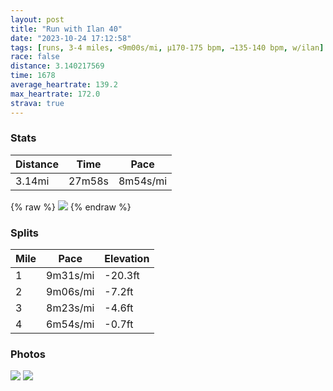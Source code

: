 ```yaml
---
layout: post
title: "Run with Ilan 40"
date: "2023-10-24 17:12:58"
tags: [runs, 3-4 miles, <9m00s/mi, μ170-175 bpm, →135-140 bpm, w/ilan]
race: false
distance: 3.140217569
time: 1678
average_heartrate: 139.2
max_heartrate: 172.0
strava: true
---
```


### Stats

| Distance | Time | Pace |
|----------|------|------|
|3.14mi|27m58s|8m54s/mi|

{% raw %}
<img src='https://maps.googleapis.com/maps/api/staticmap?maptype=roadmap&path=enc:i_wwFfjtbMKj@KFWZi@^CJKHTB^TXJJLPf@REJKDHAZs@|AG\IJYx@[nAa@bAMp@_@|@]bAEHQDyAeAG@WvAC\l@RZTr@\vAf@DHXLRVdBtArAXZr@bAv@b@Tb@Dh@dAZPNBl@Xd@Hf@?h@Lh@CRDZXLFbAXz@`@J?b@Nh@B`@?h@GjA@x@EN@x@f@ZZPG\c@XM~ABBIA_AHg@@]RYCQBDTBV@`@JVTlABRNXCND`@M\HVHf@b@ZL@IHGn@OnAEr@@v@Y`@C^R^ZLD^@\FXn@`@Vf@?v@[hA[nABf@TBDJf@h@XZf@D@`@Nn@Lx@Rf@Fd@LVAhANEI[GqAESEe@Cq@OmAKyBa@I?c@QACk@Ok@]QO[Qc@Ae@Ri@CS@g@LQAe@KYAIQ]IWQyAo@k@s@OWc@Sk@Kc@CuAB[IYCWQs@GKQi@Ae@BMHMJ_@t@a@f@WrAUDg@Pk@X]d@]ZYIe@a@kAOqDFo@EgAYg@SMAm@OwAc@wA[YOyAc@W[Qe@aA[_@Sw@g@YKa@[aA_Am@WiC}AkAo@kBkAIE_@[[OaAw@y@g@U[i@[VHjAp@xAbAn@j@p@Vb@TRVb@Pp@r@&key=AIzaSyC1MId7bFpkLXNAaYhBSTb8jLyiSqzbDtM&size=800x800&markers=color:yellow|label:S|40.75525,-74.00116&markers=color:green|label:F|40.756190000000004,-74.00577999999999'>
{% endraw %}

### Splits

| Mile | Pace | Elevation |
|------|------|-----------|
|1|9m31s/mi|-20.3ft|
|2|9m06s/mi|-7.2ft|
|3|8m23s/mi|-4.6ft|
|4|6m54s/mi|-0.7ft|

### Photos
<img src='https://dgtzuqphqg23d.cloudfront.net/nfKVzkhEgaocfid6fMYSgToSahHQxvN6-Ammue7-gLY-576x768.jpg'>

<img src='https://dgtzuqphqg23d.cloudfront.net/W1Riao4BUn-YE1Lpv5YGwvxbllk2zNT6XLCdwffcanY-576x768.jpg'>
